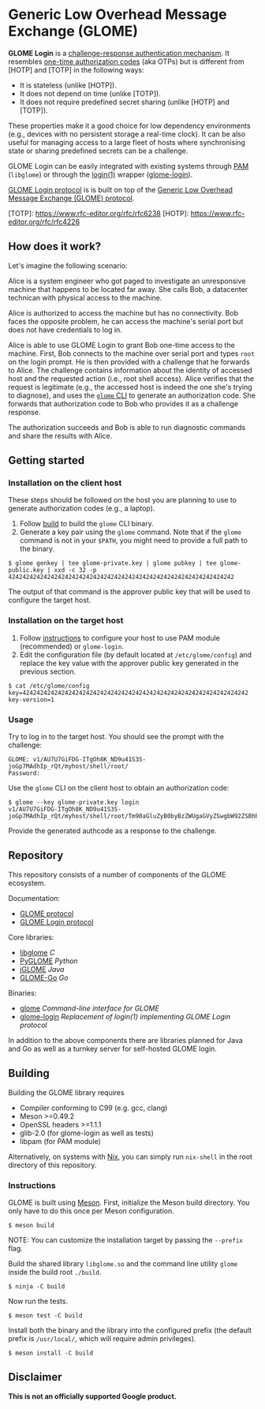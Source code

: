 # Generic Low Overhead Message Exchange (GLOME)

**GLOME Login** is a [challenge-response authentication
mechanism](https://en.wikipedia.org/wiki/Challenge%E2%80%93response_authentication).
It resembles [one-time authorization
codes](https://en.wikipedia.org/wiki/One-time_password) (aka OTPs) but is
different from [HOTP] and [TOTP] in the following ways:

- It is stateless (unlike [HOTP]).
- It does not depend on time (unlike [TOTP]).
- It does not require predefined secret sharing (unlike [HOTP] and [TOTP]).

These properties make it a good choice for low dependency environments (e.g.,
devices with no persistent storage a real-time clock). It can be also useful
for managing access to a large fleet of hosts where synchronising state or
sharing predefined secrets can be a challenge. 

GLOME Login can be easily integrated with existing systems through
[PAM](https://en.wikipedia.org/wiki/Pluggable_authentication_module)
(`libglome`) or through the
[login(1)](https://manpages.debian.org/testing/login/login.1.en.html) wrapper
([glome-login](login)).

[GLOME Login protocol](docs/glome-login.md) is is built on top of the [Generic
Low Overhead Message Exchange (GLOME) protocol](docs/protocol.md).

[TOTP]: https://www.rfc-editor.org/rfc/rfc6238 [HOTP]:
https://www.rfc-editor.org/rfc/rfc4226

## How does it work?

Let's imagine the following scenario:

Alice is a system engineer who got paged to investigate an unresponsive machine
that happens to be located far away. She calls Bob, a datacenter technican with
physical access to the machine.

Alice is authorized to access the machine but has no connectivity. Bob faces
the opposite problem, he can access the machine's serial port but does not have
credentials to log in.

Alice is able to use GLOME Login to grant Bob one-time access to the machine.
First, Bob connects to the machine over serial port and types `root` on the
login prompt. He is then provided with a challenge that he forwards to Alice.
The challenge contains information about the identity of accessed host and the
requested action (i.e., root shell access). Alice verifies that the request is
legitimate (e.g., the accessed host is indeed the one she's trying to
diagnose), and uses the [`glome` CLI](cli) to generate an authorization code.
She forwards that authorization code to Bob who provides it as a challenge
response.

The authorization succeeds and Bob is able to run diagnostic commands and share
the results with Alice.

## Getting started

### Installation on the client host

These steps should be followed on the host you are planning to use to generate
authorization codes (e.g., a laptop).

1. Follow [build](docs/build) to build the `glome` CLI binary.
1. Generate a key pair using the `glome` command. Note that if the `glome`
command is not in your `$PATH`, you might need to provide a full path to the
binary.

```
$ glome genkey | tee glome-private.key | glome pubkey | tee glome-public.key | xxd -c 32 -p
4242424242424242424242424242424242424242424242424242424242424242
```

The output of that command is the approver public key that will be used to
configure the target host.


### Installation on the target host

1. Follow [instructions](login) to configure your host to use PAM module
(recommended) or `glome-login`.
1. Edit the configuration file (by default located at `/etc/glome/config`) and
replace the key value with the approver public key generated in the previous
section.

```
$ cat /etc/glome/config
key=4242424242424242424242424242424242424242424242424242424242424242
key-version=1
```

### Usage

Try to log in to the target host. You should see the prompt with the challenge:

```
GLOME: v1/AU7U7GiFDG-ITgOh8K_ND9u41S3S-joGp7MAdhIp_rQt/myhost/shell/root/
Password:
```

Use the `glome` CLI on the client host to obtain an authorization code:

```
$ glome --key glome-private.key login
v1/AU7U7GiFDG-ITgOh8K_ND9u41S3S-joGp7MAdhIp_rQt/myhost/shell/root/Tm90aGluZyB0byBzZWUgaGVyZSwgbW92ZSBhbG9uZy4K
```

Provide the generated authcode as a response to the challenge.


## Repository

This repository consists of a number of components of the GLOME ecosystem.

Documentation:

 - [GLOME protocol](docs/protocol.md)
 - [GLOME Login protocol](docs/glome-login.md)

Core libraries:

 - [libglome](glome.h) *C*
 - [PyGLOME](python) *Python*
 - [jGLOME](java) *Java*
 - [GLOME-Go](go/glome) *Go*

Binaries:

 - [glome](cli) *Command-line interface for GLOME*
 - [glome-login](login) *Replacement of login(1) implementing GLOME Login
   protocol*

In addition to the above components there are libraries planned for Java and Go
as well as a turnkey server for self-hosted GLOME login.

## Building

Building the GLOME library requires

 - Compiler conforming to C99 (e.g. gcc, clang)
 - Meson >=0.49.2
 - OpenSSL headers >=1.1.1
 - glib-2.0 (for glome-login as well as tests)
 - libpam (for PAM module)

Alternatively, on systems with [Nix](https://nixos.org/), you can simply run
`nix-shell` in the root directory of this repository.

### Instructions

GLOME is built using [Meson](https://mesonbuild.com/). First, initialize the
Meson build directory. You only have to do this once per Meson configuration.

```shell
$ meson build
```

NOTE: You can customize the installation target by passing the `--prefix` flag.

Build the shared library `libglome.so` and the command line utility `glome`
inside the build root `./build`.

```shell
$ ninja -C build
```

Now run the tests.

```shell
$ meson test -C build
```

Install both the binary and the library into the configured prefix (the default
prefix is `/usr/local/`, which will require admin privileges).

```shell
$ meson install -C build
```

## Disclaimer

**This is not an officially supported Google product.**

